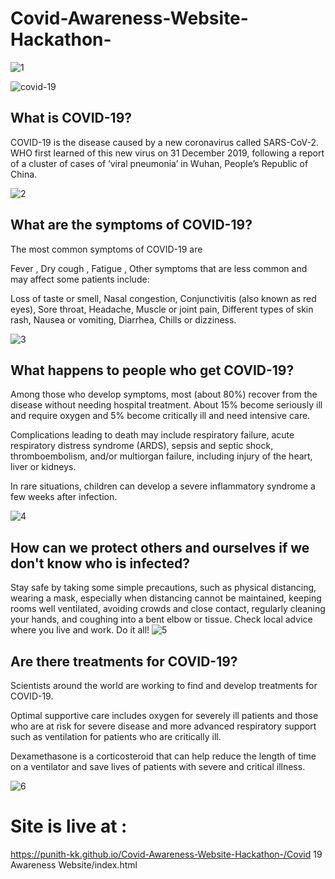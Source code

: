 # Covid-Awareness-Website-Hackathon-

![1](https://user-images.githubusercontent.com/118302022/221340733-3ca8f47c-5060-4db2-b69e-89bb0a4b6f01.png)

![covid-19](https://user-images.githubusercontent.com/118302022/221340767-3b0d28eb-f438-4a9e-a7f3-ba8c31dbd46f.jpg)

## What is COVID-19?

COVID-19 is the disease caused by a new coronavirus called SARS-CoV-2.  
WHO first learned of this new virus on 31 December 2019, following a report of a 
cluster of cases of ‘viral pneumonia’ in Wuhan, People’s Republic of China.

![2](https://user-images.githubusercontent.com/118302022/221340790-d591c1e4-a853-4b4b-b4d2-3534d6c9f1a3.png)

## What are the symptoms of COVID-19?
The most common symptoms of COVID-19 are

Fever , 
Dry cough , 
Fatigue , 
Other symptoms that are less common and may affect some patients include:

Loss of taste or smell, 
Nasal congestion, 
Conjunctivitis (also known as red eyes), 
Sore throat, 
Headache, 
Muscle or joint pain, 
Different types of skin rash, 
Nausea or vomiting, 
Diarrhea, 
Chills or dizziness. 

![3](https://user-images.githubusercontent.com/118302022/221340834-d7652e78-8476-44cf-9d38-7f722263274f.png)

## What happens to people who get COVID-19?
Among those who develop symptoms, most (about 80%) recover from the disease without needing hospital treatment.
About 15% become seriously ill and require oxygen and 5% become critically ill and need intensive care.

Complications leading to death may include respiratory failure, acute respiratory distress syndrome (ARDS), 
sepsis and septic shock, thromboembolism, and/or multiorgan failure, including injury of the heart, liver or kidneys.

In rare situations, children can develop a severe inflammatory syndrome a few weeks after infection. 

![4](https://user-images.githubusercontent.com/118302022/221340851-64d8238e-ef09-4a7d-a34b-bf727ddc6993.png)

## How can we protect others and ourselves if we don't know who is infected?

Stay safe by taking some simple precautions, such as physical distancing, wearing a mask, 
especially when distancing cannot be maintained, keeping rooms well ventilated, 
avoiding crowds and close contact, regularly cleaning your hands, and coughing into a bent elbow or tissue. 
Check local advice where you live and work. Do it all!
![5](https://user-images.githubusercontent.com/118302022/221340870-eb0b9a90-b3f6-44ee-8d27-ee928fc55d7f.png)

## Are there treatments for COVID-19?
Scientists around the world are working to find and develop treatments for COVID-19.

Optimal supportive care includes oxygen for severely ill patients and those who are 
at risk for severe disease and more advanced respiratory support such as 
ventilation for patients who are critically ill.

Dexamethasone is a corticosteroid that can help reduce the length of time on a ventilator and save lives of patients with severe and critical illness.

![6](https://user-images.githubusercontent.com/118302022/221340881-10d73f8d-ef45-4872-bd72-1a2ed10f8258.png)



# Site is live at :
https://punith-kk.github.io/Covid-Awareness-Website-Hackathon-/Covid 19 Awareness Website/index.html

